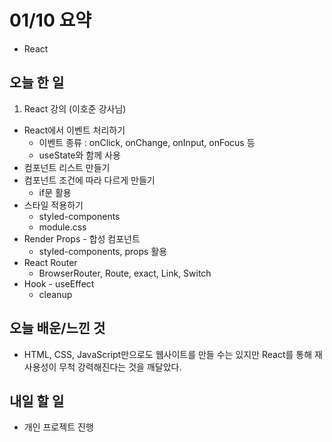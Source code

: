 # 01/10 요약
- React

## 오늘 한 일
1. React 강의 (이호준 강사님)
- React에서 이벤트 처리하기
  - 이벤트 종류 : onClick, onChange, onInput, onFocus 등
  - useState와 함께 사용
- 컴포넌트 리스트 만들기
- 컴포넌트 조건에 따라 다르게 만들기
  - if문 활용
- 스타일 적용하기
  - styled-components
  - module.css
- Render Props - 합성 컴포넌트
  - styled-components, props 활용
- React Router
  - BrowserRouter, Route, exact, Link, Switch
- Hook - useEffect
  - cleanup

## 오늘 배운/느낀 것
- HTML, CSS, JavaScript만으로도 웹사이트를 만들 수는 있지만 React를 통해 재사용성이 무척 강력해진다는 것을 깨달았다.

## 내일 할 일
- 개인 프로젝트 진행